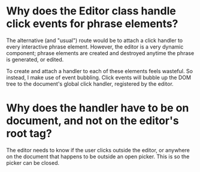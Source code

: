 # Why does the Editor class handle click events for phrase elements?

The alternative (and "usual") route would be to attach a click handler to every
interactive phrase element. However, the editor is a very dynamic component; phrase
elements are created and destroyed anytime the phrase is generated, or edited.

To create and attach a handler to each of these elements feels wasteful. So instead, I
make use of event bubbling. Click events will bubble up the DOM tree to the document's
global click handler, registered by the editor.

# Why does the handler have to be on document, and not on the editor's root tag?

The editor needs to know if the user clicks outside the editor, or anywhere on the 
document that happens to be outside an open picker. This is so the picker can be closed.